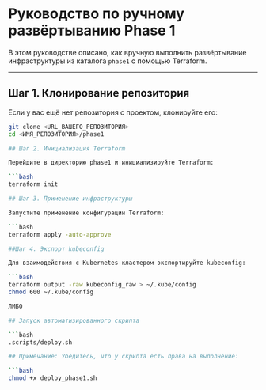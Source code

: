 # Руководство по ручному развёртыванию Phase 1

В этом руководстве описано, как вручную выполнить развёртывание инфраструктуры из каталога `phase1` с помощью Terraform.

---

## Шаг 1. Клонирование репозитория

Если у вас ещё нет репозитория с проектом, клонируйте его:

```bash
git clone <URL_ВАШЕГО_РЕПОЗИТОРИЯ>
cd <ИМЯ_РЕПОЗИТОРИЯ>/phase1

## Шаг 2. Инициализация Terraform

Перейдите в директорию phase1 и инициализируйте Terraform:

```bash
terraform init

## Шаг 3. Применение инфраструктуры

Запустите применение конфигурации Terraform:

```bash
terraform apply -auto-approve

##Шаг 4. Экспорт kubeconfig

Для взаимодействия с Kubernetes кластером экспортируйте kubeconfig:

```bash
terraform output -raw kubeconfig_raw > ~/.kube/config
chmod 600 ~/.kube/config

ЛИБО

## Запуск автоматизированного скрипта

```bash
.scripts/deploy.sh

## Примечание: Убедитесь, что у скрипта есть права на выполнение:

```bash
chmod +x deploy_phase1.sh


